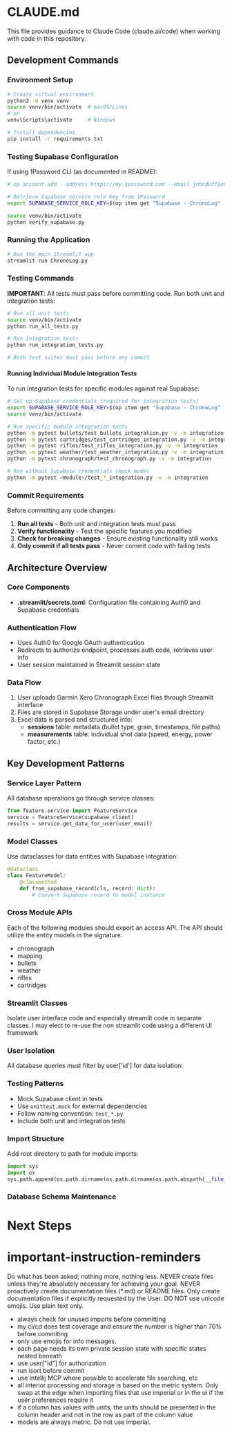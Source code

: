 # CLAUDE.md

This file provides guidance to Claude Code (claude.ai/code) when working with code in this repository.

## Development Commands

### Environment Setup
```bash
# Create virtual environment
python3 -m venv venv
source venv/bin/activate  # macOS/Linux
# or
venv\Scripts\activate     # Windows

# Install dependencies
pip install -r requirements.txt
```



### Testing Supabase Configuration

If using 1Password CLI (as documented in README):
```bash
# op account add --address https://my.1password.com --email johnduffie91@gmail.com

# Retrieve Supabase service role key from 1Password
export SUPABASE_SERVICE_ROLE_KEY=$(op item get "Supabase - ChronoLog" --vault "Private" --fields "service role secret")

source venv/bin/activate
python verify_supabase.py
```
### Running the Application
```bash
# Run the main Streamlit app
streamlit run ChronoLog.py
```

### Testing Commands

**IMPORTANT**: All tests must pass before committing code. Run both unit and integration tests:

```bash
# Run all unit tests
source venv/bin/activate
python run_all_tests.py

# Run integration tests
python run_integration_tests.py

# Both test suites must pass before any commit
```

#### Running Individual Module Integration Tests

To run integration tests for specific modules against real Supabase:

```bash
# Set up Supabase credentials (required for integration tests)
export SUPABASE_SERVICE_ROLE_KEY=$(op item get "Supabase - ChronoLog" --vault "Private" --fields "service role secret")
source venv/bin/activate

# Run specific module integration tests
python -m pytest bullets/test_bullets_integration.py -v -m integration
python -m pytest cartridges/test_cartridges_integration.py -v -m integration
python -m pytest rifles/test_rifles_integration.py -v -m integration
python -m pytest weather/test_weather_integration.py -v -m integration
python -m pytest chronograph/test_chronograph.py -v -m integration

# Run without Supabase credentials (mock mode)
python -m pytest <module>/test_*_integration.py -v -m integration
```

### Commit Requirements

Before committing any code changes:
1. **Run all tests** - Both unit and integration tests must pass
2. **Verify functionality** - Test the specific features you modified
3. **Check for breaking changes** - Ensure existing functionality still works
4. **Only commit if all tests pass** - Never commit code with failing tests

## Architecture Overview

### Core Components
- **.streamlit/secrets.toml**: Configuration file containing Auth0 and Supabase credentials

### Authentication Flow
- Uses Auth0 for Google OAuth authentication
- Redirects to authorize endpoint, processes auth code, retrieves user info
- User session maintained in Streamlit session state

### Data Flow
1. User uploads Garmin Xero Chronograph Excel files through Streamlit interface
2. Files are stored in Supabase Storage under user's email directory
3. Excel data is parsed and structured into:
   - **sessions** table: metadata (bullet type, grain, timestamps, file paths)
   - **measurements** table: individual shot data (speed, energy, power factor, etc.)


## Key Development Patterns

### Service Layer Pattern
All database operations go through service classes:
```python
from feature.service import FeatureService
service = FeatureService(supabase_client)
results = service.get_data_for_user(user_email)
```

### Model Classes
Use dataclasses for data entities with Supabase integration:
```python
@dataclass
class FeatureModel:
    @classmethod
    def from_supabase_record(cls, record: dict):
        # Convert Supabase record to model instance
```

###  Cross Module APIs
Each of the following modules should export an access API.  The API should utilize the entity models
in the signature.
 
 * chronograph
 * mapping
 * bullets
 * weather
 * rifles
 * cartridges

### Streamlit Classes
Isolate user interface code and especially streamlit code in separate classes.  I may elect to re-use the 
non streamlit code using a different UI framework

### User Isolation
All database queries must filter by user['id'] for data isolation:


### Testing Patterns
- Mock Supabase client in tests
- Use `unittest.mock` for external dependencies
- Follow naming convention: `test_*.py`
- Include both unit and integration tests

### Import Structure
Add root directory to path for module imports:
```python
import sys
import os
sys.path.append(os.path.dirname(os.path.dirname(os.path.abspath(__file__))))
```

### Database Schema Maintenance



# Next Steps


# important-instruction-reminders
Do what has been asked; nothing more, nothing less.
NEVER create files unless they're absolutely necessary for achieving your goal.
NEVER proactively create documentation files (*.md) or README files. Only create documentation files if explicitly requested by the User.
DO NOT use unicode emojis. Use plain text only.

- always check for unused imports before committing
- my ci/cd does test coverage and ensure the number is higher than 70% before commiting
- only use emojis for info messages.
- each page needs its own private session state with specific states nested beneath
- use user["id"] for authorization
- run isort before commit
- use Intellij MCP where possible to accelerate file searching, etc
- all interior processing and storage is based on the metric system.  Only swap at the edge when importing files that use imperial or in the ui if the user preferences require it
- if a column has values with units, the units should be presented in the column header and not in the row as part of the column value
- models are always metric.  Do not use imperial.
